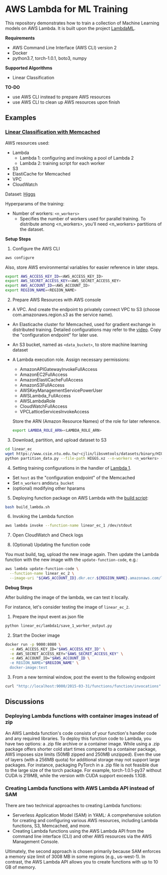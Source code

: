 # AWS Lambda for ML Training

This repository demonstrates how to train a collection of Machine Learning models on AWS Lambda. It is built upon the project [LambdaML](https://github.com/DS3Lab/LambdaML/tree/master).

**Requirements**

- AWS Command Line Interface (AWS CLI) version 2
- Docker
- python3.7, torch-1.0.1, boto3, numpy

**Supported Algorithms**

- Linear Classification

**TO-DO**

- use AWS CLI instead to prepare AWS resources
- use AWS CLI to clean up AWS resources upon finish


## Examples

### [Linear Classification with Memcached](linear_ec)

AWS resources used:
- Lambda
    - Lambda 1: configuring and invoking a pool of Lambda 2
    - Lambda 2: training script for each worker
- S3
- ElastiCache for Memcached
- VPC
- CloudWatch

Dataset: [Higgs](https://www.csie.ntu.edu.tw/~cjlin/libsvmtools/datasets/binary.html#HIGGS)

Hyperparams of the training:
- Number of workers: `<n_workers>`
  - Specifies the number of workers used for parallel training. To distribute among <n_workers>, you'll need <n_workers> partitions of the dataset.

**Setup Steps**

1. Configure the AWS CLI

```bash
aws configure
```

Also, store AWS environmental variables for easier reference in later steps.
 ```bash
export AWS_ACCESS_KEY_ID=<AWS_ACCESS_KEY_ID>
export AWS_SECRET_ACCESS_KEY=<AWS_SECRET_ACCESS_KEY>
export AWS_ACCOUNT_ID=<AWS_ACCOUNT_ID>
export REGION_NAME=<REGION_NAME>
 ```

2. Prepare AWS Resources with AWS console

- A VPC. And create the endpoint to privately connect VPC to S3 (choose com.amazonaws.region.s3 as the service name).
- An Elasticache cluster for Memcached, used for gradient exchange in distributed training. Detailed configurations may refer to the [video](https://www.youtube.com/watch?v=58PMo2N8rxA). Copy the "configuration endpoint" for later use.
- An S3 bucket, named as `<data_bucket>`, to store machine learning dataset
- A Lambda execution role. Assign necessary permissions:
    - AmazonAPIGatewayInvokeFullAccess
    - AmazonEC2FullAccess
    - AmazonElastiCacheFullAccess
    - AmazonS3FullAccess
    - AWSKeyManagementServicePowerUser
    - AWSLambda_FullAccess
    - AWSLambdaRole
    - CloudWatchFullAccess
    - VPCLatticeServicesInvokeAccess

  Store the ARN (Amazon Resource Names) of the role for later reference. 
  ```bash
  export LAMBDA_ROLE_ARN=<LAMBDA_ROLE_ARN>
  ```

3. Download, partition, and upload dataset to S3

```bash
cd linear_ec
wget https://www.csie.ntu.edu.tw/~cjlin/libsvmtools/datasets/binary/HIGGS.xz
python partition_data.py --file-path HIGGS.xz --n-workers <n_workers> --bucket-name <data_bucket> --use-dummy-data
```

4. Setting training configurations in the handler of [Lambda 1](linear_ec/lambda1/linear_ec_1.py).

- Set `host` as the "configuration endpoint" of the Memcached
- Set `n_workers` and`data_bucket`
- (optional) modifying other hparams

5. Deploying function package on AWS Lambda with the [build script](linear_ec/build_lambda.sh):
```bash
bash build_lambda.sh
```

6. Invoking the Lambda function
```bash
aws lambda invoke --function-name linear_ec_1 /dev/stdout
```

7. Open CloudWatch and Check logs 

8. (Optional) Updating the function code

You must build, tag, upload the new image again. Then update the Lambda function with the new image with the `update-function-code`, e.g.:
```bash
aws lambda update-function-code \
  --function-name linear_ec_2 \
  --image-uri "${AWS_ACCOUNT_ID}.dkr.ecr.${REGION_NAME}.amazonaws.com/linear_ec_2:latest"
```

**Debug Steps**

After building the image of the lambda, we can test it locally. 

For instance, let's consider testing the image of `linear_ec_2`.
1. Prepare the input event as json file
```bash
python linear_ec/lambda1/save_1_worker_output.py
```
2. Start the Docker image
```bash
docker run -p 9000:8080 \
  -e AWS_ACCESS_KEY_ID="$AWS_ACCESS_KEY_ID" \
  -e AWS_SECRET_ACCESS_KEY="$AWS_SECRET_ACCESS_KEY" \
  -e AWS_ACCOUNT_ID="$AWS_ACCOUNT_ID \
  -e REGION_NAME="$REGION_NAME" \
  docker-image:test
```
3. From a new terminal window, post the event to the following endpoint
```bash
curl "http://localhost:9000/2015-03-31/functions/function/invocations" -H "Content-Type: application/json" -d @linear_ec/lambda1/test_input_1_worker.json
```

## Discussions

### Deploying Lambda functions with container images instead of zip
An AWS Lambda function's code consists of your function's handler code and any required libraries. To deploy this function code to Lambda, you have two options: a .zip file archive or a container image. While using a .zip package offers shorter cold start times compared to a container package, AWS imposes size limits (50MB zipped and 250MB unzipped). Even the use of layers (with a 256MB quota) for additional storage may not support large packages. For instance, packaging PyTorch in a .zip file is not feasible due to the large size of the torch package. For example, torch-1.0.1-py37 without CUDA is 219MB, while the version with CUDA support exceeds 1.1GB.

### Creating Lambda functions with AWS Lambda API instead of SAM
There are two technical approaches to creating Lambda functions:

- Serverless Application Model (SAM) in YAML: A comprehensive solution for creating and configuring various AWS resources, including Lambda functions, S3, Memcached, and more.
- Creating Lambda functions using the AWS Lambda API from the command line interface (CLI) and other AWS resources via the AWS Management Console.

Ultimately, the second approach is chosen primarily because SAM enforces a memory size limit of 3008 MB in some regions (e.g., us-west-1). In contrast, the AWS Lambda API allows you to create functions with up to 10 GB of memory.